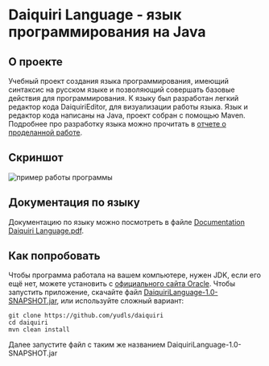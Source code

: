 # Daiquiri Language - язык программирования на Java
## О проекте
Учебный проект создания языка программирования, имеющий синтаксис на русском языке и позволяющий совершать базовые действия для программирования.
К языку был разработан легкий редактор кода DaiquiriEditor, для визуализации работы языка.
Язык и редактор кода написаны на Java, проект собран с помощью Maven. Подробнее про разработку языка можно прочитать в [отчете о проделанной работе](https://github.com/yudls/daiquiri/blob/main/daiquri.pdf).
## Скриншот
![пример работы программы](https://github.com/yudls/daiquiri/assets/119896503/728bdf42-fdc7-462c-931b-dacb5a91e257)
## Документация по языку
Документацию по языку можно посмотреть в файле [Documentation Daiquiri Language.pdf](https://github.com/yudls/daiquiri/blob/main/Documentation%20Daiquiri%20Language.pdf).
## Как попробовать
Чтобы программа работала на вашем компьютере, нужен JDK, если его ещё нет, можете установить с [официального сайта Oracle](https://www.oracle.com/java/technologies/downloads).
Чтобы запустить приложение, скачайте файл [DaiquiriLanguage-1.0-SNAPSHOT.jar](https://github.com/yudls/daiquiri/blob/main/DaiquiriLanguage-1.0-SNAPSHOT.jar),
или используйте сложный вариант:
```
git clone https://github.com/yudls/daiquiri
cd daiquiri
mvn clean install
```
Далее запустите файл с таким же названием DaiquiriLanguage-1.0-SNAPSHOT.jar

